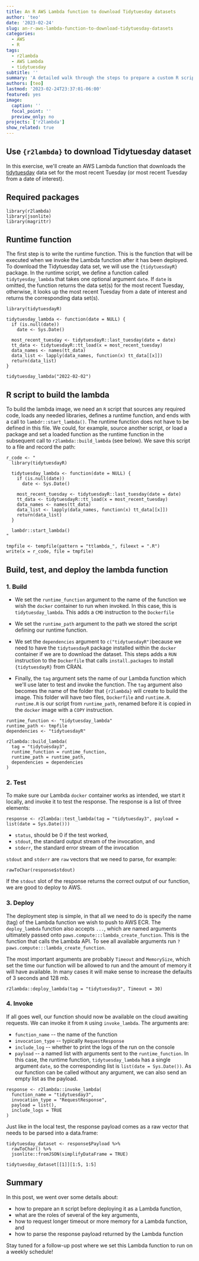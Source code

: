 ```yaml
---
title: An R AWS Lambda function to download Tidytuesday datasets
author: 'teo'
date: '2023-02-24'
slug: an-r-aws-lambda-function-to-download-tidytuesday-datasets
categories:
  - AWS
  - R
tags:
  - r2lambda
  - AWS Lambda
  - tidytuesday
subtitle: ''
summary: 'A detailed walk through the steps to prepare a custom R script for deployment as AWS Lambda with the `r2lambda` package. How to prepare an `R` script? What are the roles of several key arguments? How to request longer timeout or more memory for a Lambda function? How to parse the response payload returned by the Lambda function?'
authors: [teo]
lastmod: '2023-02-24T23:37:01-06:00'
featured: yes
image:
  caption: ''
  focal_point: ''
  preview_only: no
projects: ['r2lambda']
show_related: true
---
```


## Use `{r2lambda}` to download Tidytuesday dataset

In this exercise, we'll create an AWS Lambda function that downloads
the [tidytuesday](https://github.com/rfordatascience/tidytuesday/tree/master/data/2023/2023-02-07) 
data set for the most recent Tuesday (or most recent Tuesday from a date of interest).

## Required packages

```{r setup}
library(r2lambda)
library(jsonlite)
library(magrittr)
```

## Runtime function

The first step is to write the runtime function. This is the function that will be
executed when we invoke the Lambda function after it has been deployed. To download 
the Tidytuesday data set, we will use the `{tidytuesdayR}` package. In the runtime 
script, we define a function called `tidytyesday_lambda` that takes one optional 
argument `date`. If `date` is omitted, the function returns the data set(s) for the most 
recent Tuesday, otherwise, it looks up the most recent Tuesday from a date of interest 
and returns the corresponding data set(s).

```{r}
library(tidytuesdayR)

tidytuesday_lambda <- function(date = NULL) {
  if (is.null(date))
    date <- Sys.Date()
  
  most_recent_tuesday <- tidytuesdayR::last_tuesday(date = date)
  tt_data <- tidytuesdayR::tt_load(x = most_recent_tuesday)
  data_names <- names(tt_data)
  data_list <- lapply(data_names, function(x) tt_data[[x]])
  return(data_list)
}

tidytuesday_lambda("2022-02-02")
```

## R script to build the lambda

To build the lambda image, we need an `R` script that sources any required code,
loads any needed libraries, defines a runtime function, and ends with a call to 
`lambdr::start_lambda()`. The runtime function does not have to be defined in this 
file. We could, for example, source another script, or load a package and set a 
loaded function as the runtime function in the subsequent call to `r2lambda::build_lambda`
(see below). We save this script to a file and record the path:

```{r}
r_code <- "
  library(tidytuesdayR)

  tidytuesday_lambda <- function(date = NULL) {
    if (is.null(date))
      date <- Sys.Date()
    
    most_recent_tuesday <- tidytuesdayR::last_tuesday(date = date)
    tt_data <- tidytuesdayR::tt_load(x = most_recent_tuesday)
    data_names <- names(tt_data)
    data_list <- lapply(data_names, function(x) tt_data[[x]])
    return(data_list)
  }
  
  lambdr::start_lambda()
"

tmpfile <- tempfile(pattern = "ttlambda_", fileext = ".R")
write(x = r_code, file = tmpfile)
```

## Build, test, and deploy the lambda function

### 1. Build

- We set the `runtime_function` argument to the name of the function we wish the 
`docker` container to run when invoked. In this case, this is `tidytuesday_lambda`.
This adds a `CMD` instruction to the `Dockerfile`

- We set the `runtime_path` argument to the path we stored the script defining our
runtime function.

- We set the `dependencies` argument to `c("tidytuesdayR")`because we need to 
have the `tidytuesdayR` package installed within the `docker` container if we are
to download the dataset. This steps adds a `RUN` instruction to the `Dockerfile`
that calls `install.packages` to install `{tidytuesdayR}` from CRAN.

- Finally, the `tag` argument sets the name of our Lambda function which we'll use 
later to test and invoke the function. The `tag` argument also becomes the name of 
the folder that `{r2lambda}` will create to build the image. This folder will have
two files, `Dockerfile` and `runtime.R`. `runtime.R` is our script from `runtime_path`,
renamed before it is copied in the `docker` image with a `COPY` instruction.

```{r}
runtime_function <- "tidytuesday_lambda"
runtime_path <- tmpfile
dependencies <- "tidytuesdayR"

r2lambda::build_lambda(
  tag = "tidytuesday3",
  runtime_function = runtime_function,
  runtime_path = runtime_path,
  dependencies = dependencies
)
```

### 2. Test

To make sure our Lambda `docker` container works as intended, we start it locally,
and invoke it to test the response. The response is a list of three elements:

```{r}
response <- r2lambda::test_lambda(tag = "tidytuesday3", payload = list(date = Sys.Date()))
```

- `status`, should be 0 if the test worked,
- `stdout`, the standard output stream of the invocation, and
- `stderr`, the standard error stream of the invocation

`stdout` and `stderr` are `raw` vectors that we need to parse, for example:

```{r}
rawToChar(response$stdout) 
```

If the `stdout` slot of the response returns the correct output of our function,
we are good to deploy to AWS.

### 3. Deploy

The deployment step is simple, in that all we need to do is specify the name (tag) of 
the Lambda function we wish to push to AWS ECR. The `deploy_lambda` function also
accepts `...`, which are named arguments ultimately passed onto 
`paws.compute:::lambda_create_function`. This is the function that calls the Lambda
API. To see all available arguments run `?paws.compute:::lambda_create_function`.

The most important arguments are probably `Timeout` and `MemorySize`, which set 
the time our function will be allowed to run and the amount of memory it will have
available. In many cases it will make sense to increase the defaults of 3 seconds
and 128 mb.

```{r}
r2lambda::deploy_lambda(tag = "tidytuesday3", Timeout = 30)
```

### 4. Invoke 

If all goes well, our function should now be available on the cloud awaiting requests.
We can invoke it from `R` using `invoke_lambda`. The arguments are:

- `function_name` -- the name of the function
- `invocation_type` -- typically `RequestResponse`
- `include_log` -- whether to print the logs of the run on the console
- `payload` -- a named list with arguments sent to the `runtime_function`. In this
case, the runtime function, `tidytuesday_lambda` has a single argument `date`, so
the corresponding list is `list(date = Sys.Date())`. As our function can be called
without any argument, we can also send an empty list as the payload.

```{r}
response <- r2lambda::invoke_lambda(
  function_name = "tidytuesday3",
  invocation_type = "RequestResponse",
  payload = list(),
  include_logs = TRUE
)
```

Just like in the local test, the response payload comes as a raw vector that needs to 
be parsed into a data.frame:

```{r}
tidytuesday_dataset <- response$Payload %>% 
  rawToChar() %>% 
  jsonlite::fromJSON(simplifyDataFrame = TRUE)

tidytuesday_dataset[[1]][1:5, 1:5]
```

## Summary

In this post, we went over some details about:

- how to prepare an `R` script before deploying it as a Lambda function,   
- what are the roles of several of the key arguments,   
- how to request longer timeout or more memory for a Lambda function, and    
- how to parse the response payload returned by the Lambda function

Stay tuned for a follow-up post where we set this Lambda function to run on a 
weekly schedule!

